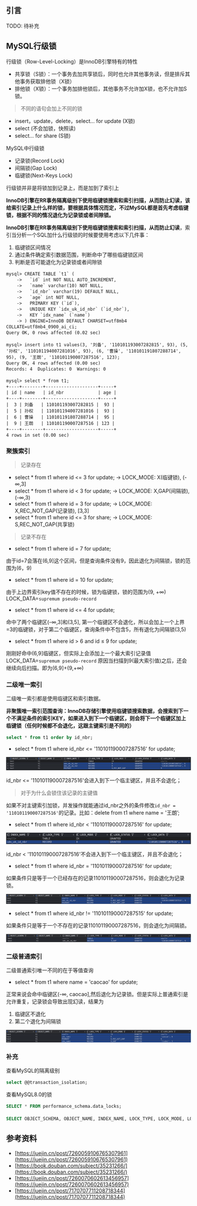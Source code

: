 ## 引言

TODO: 待补充

## MySQL行级锁

行级锁（Row-Level-Locking）是InnoDB引擎特有的特性

- 共享锁（S锁）：一个事务去加共享锁后，同时也允许其他事务读，但是排斥其他事务获取排他锁（X锁）
- 排他锁（X锁）：一个事务加排他锁后，其他事务不允许加X锁，也不允许加S锁。

> 不同的语句会加上不同的锁
>
- insert，update，delete，select… for update (X锁)
- select (不会加锁，快照读)
- select… for share (S锁)

MySQL中行级锁

- 记录锁(Record Lock)
- 间隔锁(Gap Lock)
- 临键锁(Next-Keys Lock)

行级锁并非是将锁加到记录上，而是加到了索引上

**InnoDB引擎在RR事务隔离级别下使用临键锁搜索和索引扫描，从而防止幻读，该给索引记录上什么样的锁，要根据具体情况而定，不过MySQL都是首先考虑临键锁，根据不同的情况退化为记录锁或者间隙锁。**

**InnoDB引擎在RR事务隔离级别下使用临键锁搜索和索引扫描，从而防止幻读**，索引当分析一个SQL加什么行级锁的时候要使用考虑以下几件事：

1. 临键锁区间情况
2. 通过条件确定索引数据范围，判断命中了哪些临键锁区间
3. 判断是否可能退化为记录锁或者间隙锁

```text
mysql> CREATE TABLE `t1` (
    ->   `id` int NOT NULL AUTO_INCREMENT,
    ->   `name` varchar(10) NOT NULL,
    ->   `id_nbr` varchar(19) DEFAULT NULL,
    ->   `age` int NOT NULL,
    ->   PRIMARY KEY (`id`),
    ->   UNIQUE KEY `idx_uk_id_nbr` (`id_nbr`),
    ->   KEY `idx_name` (`name`)
    -> ) ENGINE=InnoDB DEFAULT CHARSET=utf8mb4 COLLATE=utf8mb4_0900_ai_ci;
Query OK, 0 rows affected (0.02 sec)

mysql> insert into t1 values(3, '刘备', '110101193007282815', 93), (5, '孙权', '110101194007281016', 93), (6, '曹操', '110101191807288714', 95), (9, '王朗', '110101190007287516', 123);
Query OK, 4 rows affected (0.00 sec)
Records: 4  Duplicates: 0  Warnings: 0

mysql> select * from t1;
+----+--------+--------------------+-----+
| id | name   | id_nbr             | age |
+----+--------+--------------------+-----+
|  3 | 刘备   | 110101193007282815 |  93 |
|  5 | 孙权   | 110101194007281016 |  93 |
|  6 | 曹操   | 110101191807288714 |  95 |
|  9 | 王朗   | 110101190007287516 | 123 |
+----+--------+--------------------+-----+
4 rows in set (0.00 sec)
```

### 聚簇索引

> 记录存在
>

- select * from t1 where id <= 3 for update; -> LOCK_MODE: X(临键锁), (-∞,3]
- select * from t1 where id < 3 for update; -> LOCK_MODE: X,GAP(间隔锁), (-∞,3)
- select * from t1 where id = 3 for update; -> LOCK_MODE: X,REC_NOT_GAP(记录锁), [3,3]
- select * from t1 where id <= 3 for share; -> LOCK_MODE: S,REC_NOT_GAP(共享锁)

> 记录不存在
>
- select * from t1 where id = 7 for update;

由于id=7会落在(6,9]这个区间，但是查询条件没有9，因此退化为间隔锁，锁的范围为(6，9)

- select * from t1 where id = 10 for update;

由于上边界索引key值不存在的时候，锁为临键锁，锁的范围为(9, +∞) LOCK_DATA=`supremum pseudo-record`

- select * from t1 where id <= 4 for update;

命中了两个临键区(-∞,3]和(3,5], 第一个临键区不会退化，所以会加上一个上界=3的临键锁，对于第二个临键区，查询条件中不包含5，所有退化为间隔锁(3,5)

- select * from t1 where id > 6 and id ≤ 9 for update;

刚刚好命中(6,9]临键区，但实际上会添加上一个最大索引记录值LOCK_DATA=`supremum pseudo-record` 原因当扫描到9(最大索引值)之后，还会继续向后扫描。即为(6,9]+(9,+∞)

### 二级唯一索引

二级唯一索引都是使用临键区和索引数据。

**非聚簇唯一索引范围查询：InnoDB存储引擎使用临键锁搜索数据，会搜索到下一个不满足条件的索引KEY，如果进入到下一个临键区，则会将下一个临键区加上临键锁（任何时候都不会退化，这跟主键索引是不同的）**

```sql
select * from t1 order by id_nbr;
```

- select * from t1 where id_nbr <= '110101190007287516' for update;

![](./imgs/二级唯一索引%3C=.png)

id_nbr <= '110101190007287516'会进入到下一个临主键区，并且不会退化；

> 对于为什么会锁住该记录的主键值
>

如果不对主键索引加锁，并发操作就能通过id_nbr之外的条件修改`id_nbr = '110101190007287516'`的记录。比如：delete from t1 where name = '王朗’;

- select * from t1 where id_nbr < '110101190007287516' for update;

![](./imgs/二级唯一索引%3C.png)

id_nbr < '110101190007287516'不会进入到下一个临主键区，并且不会退化；

- select * from t1 where id_nbr = '110101190007287516' for update;

如果条件只是等于一个已经存在的记录110101190007287516，则会退化为记录锁。

![](./imgs/二级唯一索引=.png)

- select * from t1 where id_nbr != '110101190007287515' for update;

如果条件只是等于一个不存在的记录110101190007287516，则会退化为间隔锁。

![](./imgs/二级唯一索引!=.png)

### 二级普通索引

二级普通索引唯一不同的在于等值查询

- select * from t1 where name = 'caocao' for update;

正常来说会命中临键区(-∞, caocao],然后退化为记录锁。但是实际上普通索引是允许重复，记录锁会导致出现幻读，结果为

1. 临键区不退化
2. 第二个退化为间隔锁

![](./imgs/二级普通索引=.png)

### 补充

查看MySQL的隔离级别

```sql
select @@transaction_isolation;
```

查看MySQL8.0的锁

```sql
SELECT * FROM performance_schema.data_locks;

SELECT OBJECT_SCHEMA, OBJECT_NAME, INDEX_NAME, LOCK_TYPE, LOCK_MODE, LOCK_STATUS, LOCK_DATA FROM performance_schema.data_locks;
```

## 参考资料

- [https://juejin.cn/post/7260059106765307961](https://juejin.cn/post/7260059106765307961)
- [https://book.douban.com/subject/35231266/](https://book.douban.com/subject/35231266/)
- [https://juejin.cn/post/7260070602613456957](https://juejin.cn/post/7260070602613456957)
- [https://juejin.cn/post/7170707711208718344](https://juejin.cn/post/7170707711208718344)